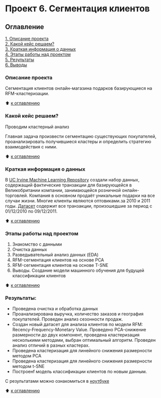 # Проект 6. Сегментация клиентов

## Оглавление  
[1. Описание проекта](./README.md#Описание-проекта)  
[2. Какой кейс решаем?](./README.md#Какой-кейс-решаем)  
[3. Краткая информация о данных](./README.md#Краткая-информация-о-данных)  
[4. Этапы работы над проектом](./README.md#Этапы-работы-над-проектом)  
[5. Результаты](./README.md#Результаты)    
[6. Выводы](./README.md#Выводы) 

### Описание проекта    
Сегментация клиентов онлайн-магазина подарков базирующиеся на RFM-кластеризации.

:arrow_up: [к оглавлению](README.md#Оглавление)


### Какой кейс решаем? 

Проводим кластерный анализ

Главная задача произвести сегментацию существующих покупателей, проанализировать получившиеся кластеры и определить стратегию взаимодействия с ними.

:arrow_up: [к оглавлению](README.md#Оглавление)

### Краткая информация о данных

В [UC Irvine Machine Learning Repository](http://archive.ics.uci.edu/ml/index.php) создали набор данных, содержащий фактические транзакции для базирующейся в Великобритании компании, занимающейся розничной онлайн-торговлей. Компания в основном продаёт уникальные подарки на все случаи жизни. Многие клиенты являются оптовиками.за 2010 и 2011 годы. [Датасет](https://drive.google.com/file/d/1Axlknf1Rd6T6UFRzWWZA_gBbfN2g9r3v/view?usp=sharing) содержит все транзакции, произошедшие за период с 01/12/2010 по 09/12/2011.
  
:arrow_up: [к оглавлению](README.md#Оглавление)


### Этапы работы над проектом

1. Знакомство с данными
2. Очистка данных
3. Разведывательный анализ данных (EDA)
4. RFM-сегментация клиентов на основе PCA
5. RFM-сегментация клиентов на основе T-SNE
6. Выводы. Создание модели машинного обучения для будущей классификации клиентов

:arrow_up: [к оглавлению](README.md#Оглавление)


### Результаты:  
* Проведена очистка и обработка данных
* Проанализирована выручка, количество заказов и география покупателей.  Проведен анализ сезонности продаж.
* Создан новый датасет для анализа клиентов по модели RFM: Recency-Frequency-Monetary Value. Проведено PCA-снижение размерности до двух компонент, проведена кластеризация несколькими методами, выбран оптимальный алгоритм. Проведен анализ отличий в разных кластерах.
* Проведена кластеризация  для линейного снижения размерности методом PCA
* Проведена кластеризация  для линейного снижения размерности методом t-SNE
* Построенf модель классификации клиентов по новым данным.

C результатами можно ознакомиться в [ноутбуке](PROJECT-6._Сегментация_клиентов_онлайн-магазина.ipynb)

:arrow_up: [к оглавлению](README.md#Оглавление)
